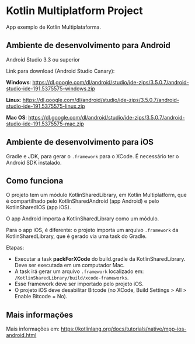 # Kotlin Multiplatform Project

App exemplo de Kotlin Multiplataforma.

## Ambiente de desenvolvimento para Android

Android Studio 3.3 ou superior

Link para download (Android Studio Canary):

**Windows**: https://dl.google.com/dl/android/studio/ide-zips/3.5.0.7/android-studio-ide-191.5375575-windows.zip

**Linux**: https://dl.google.com/dl/android/studio/ide-zips/3.5.0.7/android-studio-ide-191.5375575-linux.zip

**Mac OS**: https://dl.google.com/dl/android/studio/ide-zips/3.5.0.7/android-studio-ide-191.5375575-mac.zip

## Ambiente de desenvolvimento para iOS

Gradle e JDK, para gerar o `.framework` para o XCode. É necessário ter o Android SDK instalado.

## Como funciona

O projeto tem um módulo KotlinSharedLibrary, em Kotlin Multiplatform, que é compartilhado pelo KotlinSharedAndroid (app Android) e pelo KotlinSharedIOS (app iOS).

O app Android importa a KotlinSharedLibrary como um módulo.

Para o app iOS, é diferente: o projeto importa um arquivo `.framework` da KotlinSharedLibrary, que é gerado via uma task do Gradle.

Etapas:

* Executar a task **packForXCode** do build.gradle da KotlinSharedLibrary. Deve ser executada em um computador Mac.
* A task irá gerar um arquivo `.framework` localizado em: `/KotlinSharedLibrary/build/xcode-frameworks`.
* Esse framework deve ser importado pelo projeto iOS.
* O projeto iOS deve desabilitar Bitcode (no XCode, Build Settings > All > Enable Bitcode = No).

## Mais informações

Mais informações em: https://kotlinlang.org/docs/tutorials/native/mpp-ios-android.html